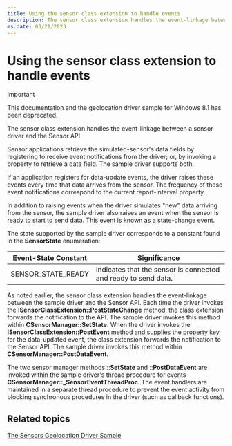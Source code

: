 ```yaml
---
title: Using the sensor class extension to handle events
description: The sensor class extension handles the event-linkage between a sensor driver and the Sensor API.
ms.date: 03/21/2023
---
```


# Using the sensor class extension to handle events

> [!IMPORTANT]
> This documentation and the geolocation driver sample for Windows 8.1 has been deprecated.

The sensor class extension handles the event-linkage between a sensor driver and the Sensor API.

Sensor applications retrieve the simulated-sensor's data fields by registering to receive event notifications from the driver; or, by invoking a property to retrieve a data field. The sample driver supports both.

If an application registers for data-update events, the driver raises these events every time that data arrives from the sensor. The frequency of these event notifications correspond to the current report-interval property.

In addition to raising events when the driver simulates "new" data arriving from the sensor, the sample driver also raises an event when the sensor is ready to start to send data. This event is known as a state-change event.

The state supported by the sample driver corresponds to a constant found in the **SensorState** enumeration:

| Event-State Constant | Significance |
|--|--|
| SENSOR_STATE_READY | Indicates that the sensor is connected and ready to send data. |

As noted earlier, the sensor class extension handles the event-linkage between the sample driver and the Sensor API. Each time the driver invokes the **ISensorClassExtension::PostStateChange** method, the class extension forwards the notification to the API. The sample driver invokes this method within **CSensorManager::SetState**. When the driver invokes the **ISensorClassExtension::PostEvent** method and supplies the property key for the data-updated event, the class extension forwards the notification to the Sensor API. The sample driver invokes this method within **CSensorManager::PostDataEvent**.

The two sensor manager methods ::**SetState** and ::**PostDataEvent** are invoked within the sample driver's thread procedure for events **CSensorManager::_SensorEventThreadProc**. The event handlers are maintained in a separate thread procedure to prevent the event activity from blocking synchronous procedures in the driver (such as callback functions).

## Related topics

[The Sensors Geolocation Driver Sample](sensors-geolocation-driver-sample.md)  
